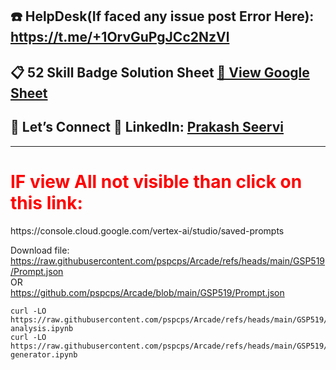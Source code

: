 ## ☎️ HelpDesk(If faced any issue post Error Here): https://t.me/+1OrvGuPgJCc2NzVl

## 📋 52 Skill Badge Solution Sheet [📄 View Google Sheet](https://docs.google.com/spreadsheets/d/1UY1yh_xCRGealyBqSAejjkBSdgjqEj5M_XIQmveGJnU/edit?gid=0#gid=0)


## 🔗 Let’s Connect 👤 **LinkedIn**: [Prakash Seervi](https://www.linkedin.com/in/prakashseervi63/)


---

<h1 style="color:red">IF view All not visible than click on this link:</h1> https://console.cloud.google.com/vertex-ai/studio/saved-prompts

Download file:  
https://raw.githubusercontent.com/pspcps/Arcade/refs/heads/main/GSP519/Prompt.json
</br>
OR 
</br>
https://github.com/pspcps/Arcade/blob/main/GSP519/Prompt.json



```
curl -LO https://raw.githubusercontent.com/pspcps/Arcade/refs/heads/main/GSP519/image-analysis.ipynb
curl -LO https://raw.githubusercontent.com/pspcps/Arcade/refs/heads/main/GSP519/tagline-generator.ipynb
```